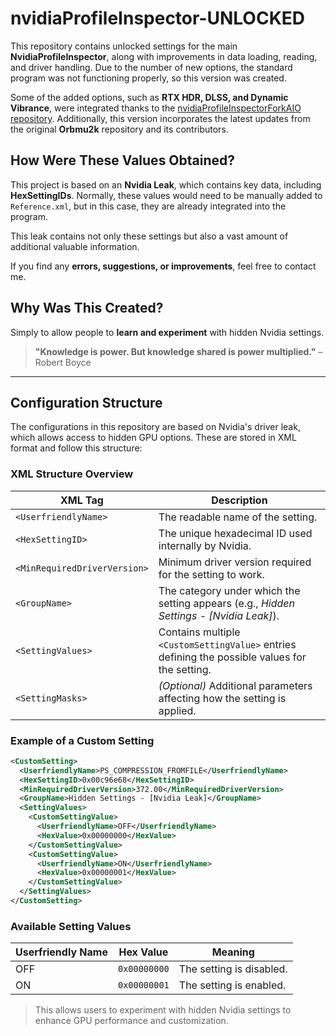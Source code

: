 # **nvidiaProfileInspector-UNLOCKED**  

This repository contains unlocked settings for the main **NvidiaProfileInspector**, along with improvements in data loading, reading, and driver handling. Due to the number of new options, the standard program was not functioning properly, so this version was created.  

Some of the added options, such as **RTX HDR, DLSS, and Dynamic Vibrance**, were integrated thanks to the [nvidiaProfileInspectorForkAIO repository](https://github.com/neatchee/nvidiaProfileInspectorForkAIO). Additionally, this version incorporates the latest updates from the original **Orbmu2k** repository and its contributors.  

## **How Were These Values Obtained?**  

This project is based on an **Nvidia Leak**, which contains key data, including **HexSettingIDs**. Normally, these values would need to be manually added to `Reference.xml`, but in this case, they are already integrated into the program.  

This leak contains not only these settings but also a vast amount of additional valuable information.  

If you find any **errors, suggestions, or improvements**, feel free to contact me.  

## **Why Was This Created?**  

Simply to allow people to **learn and experiment** with hidden Nvidia settings.  

> **"Knowledge is power. But knowledge shared is power multiplied."** – Robert Boyce  

---

## **Configuration Structure**  

The configurations in this repository are based on Nvidia's driver leak, which allows access to hidden GPU options. These are stored in XML format and follow this structure:

### **XML Structure Overview**  

| XML Tag | Description |
|---------|------------|
| `<UserfriendlyName>` | The readable name of the setting. |
| `<HexSettingID>` | The unique hexadecimal ID used internally by Nvidia. |
| `<MinRequiredDriverVersion>` | Minimum driver version required for the setting to work. |
| `<GroupName>` | The category under which the setting appears (e.g., *Hidden Settings - [Nvidia Leak]*). |
| `<SettingValues>` | Contains multiple `<CustomSettingValue>` entries defining the possible values for the setting. |
| `<SettingMasks>` | *(Optional)* Additional parameters affecting how the setting is applied. |

### **Example of a Custom Setting**  

```xml
<CustomSetting>
  <UserfriendlyName>PS_COMPRESSION_FROMFILE</UserfriendlyName>
  <HexSettingID>0x00c96e68</HexSettingID>
  <MinRequiredDriverVersion>372.00</MinRequiredDriverVersion>
  <GroupName>Hidden Settings - [Nvidia Leak]</GroupName>
  <SettingValues>
    <CustomSettingValue>
      <UserfriendlyName>OFF</UserfriendlyName>
      <HexValue>0x00000000</HexValue>
    </CustomSettingValue>
    <CustomSettingValue>
      <UserfriendlyName>ON</UserfriendlyName>
      <HexValue>0x00000001</HexValue>
    </CustomSettingValue>
  </SettingValues>
</CustomSetting>
```

### **Available Setting Values**  

| Userfriendly Name | Hex Value | Meaning |
|------------------|----------|---------|
| OFF             | `0x00000000` | The setting is disabled. |
| ON              | `0x00000001` | The setting is enabled. |

> This allows users to experiment with hidden Nvidia settings to enhance GPU performance and customization.  
